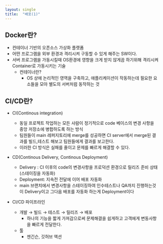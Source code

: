 ```yaml
---
layout: single
title:  "배포(1)"
---
```

## Docker란?
- 컨테이너 기반의 오픈소스 가상화 플랫폼
- 어떤 프로그램을 외부 환경과 격리시켜 구동할 수 있게 해주는 SW이다.
- 서버 프로그램을 가동시킬때 OS환경에 영향을 크게 받지 않게끔 하기위해 격리시켜Container로 가동시키는 기술
    - 컨테이너란?
        - OS 상에 논리적인 영역을 구축하고, 애플리케이션이 작동하는데 필요한 요소들을 모아 별도의 서버처럼 동작하는 것
    
## CI/CD란?
    
- CI(Continous integration)
    - 동일 프로젝트 작업하는 모든 사람이 정기적으로 code 베이스의 변경 사항을 중앙 저장소에 병합하도록 하는 방식
    - 팀원들이 main 레퍼지토리에 merge를 성공하면 CI server에서 merge된 결과를 빌드,테스트 해보고 팀원들에게 결과를 보고한다.
    - 이러한 CI 방식은 실패를 줄이고 문제를 빠르게 해결할 수   있다.
- CD(Continous Delivery, Continous Deployment)
    - Delivery : CI 이후의 code의 변경사항을 프로덕션 환경으로 릴리즈 준비 상태(스테이징을 자동화)
    - Deployment: 지속전 전달에 이어 배포 자동화
    - main 브랜치에서 변경사항을 스테이징하여 인수테스트나 QA까지 진행하는것이 Delivery이고 그다음 배포를 자동화 하는게 Deployment이다
    
- CI/CD 파이프라인
    - 개발 → 빌드 → 테스트 → 릴리즈 → 배포
        - 하나의 기능을 짧게 가져감으로써 문제해결을 쉽게하고 고객에게 변동사항을 빠르게 전달한다.
    - 툴
        - 젠긴슨, 깃허브 액션